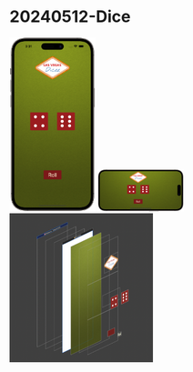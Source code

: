 # 20240512-Dice

<img src="https://github.com/luoguofeng0401/20240512-Dice/blob/main/Demo1.png?raw=true" alt="我的圖片" width="30%" height="30%">
<img src="https://github.com/luoguofeng0401/20240512-Dice/blob/main/Demo2.png?raw=true" alt="我的圖片" width="30%" height="30%">
<img src="https://github.com/luoguofeng0401/20240512-Dice/blob/main/Debug%20View%20Hierarchy.png?raw=true" alt="我的圖片" width="50%" height="50%">
